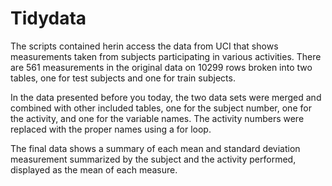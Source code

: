 # Tidydata
The scripts contained herin access the data from UCI that shows measurements taken from subjects participating in various activities. There are 561 measurements in the original data on 10299 rows broken into two tables, one for test subjects and one for train subjects.

In the data presented before you today, the two data sets were merged and combined with other included tables, one for the subject number, one for the activity, and one for the variable names. The activity numbers were replaced with the proper names using a for loop.

The final data shows a summary of each mean and standard deviation measurement summarized by the subject and the activity performed, displayed as the mean of each measure.
